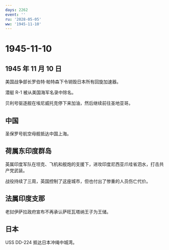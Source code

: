 ```yaml
---
days: 2262
event: ''
ru: '2028-05-05'
ww: '1945-11-10'
---
```


# 1945-11-10

## 1945 年 11 月 10 日

美国战争部长罗伯特·帕特森下令销毁日本所有回旋加速器。

潜艇 R-1 被从美国海军名录中除名。

贝利号驱逐舰在埃尼威托克停下来加油，然后继续前往圣地亚哥。

## 中国

圣保罗号航空母舰抵达中国上海。

## 荷属东印度群岛

英属印度军队在坦克、飞机和舰炮的支援下，进攻印度尼西亚爪哇省泗水，打击共产党武装。

战役持续了三周，英国控制了这座城市，但也付出了惨重的人员伤亡代价。

## 法属印度支那

老挝伊萨拉政府宣布不再承认萨旺瓦塔纳王子为王储。

## 日本

USS DD-224 抵达日本冲绳中城湾。